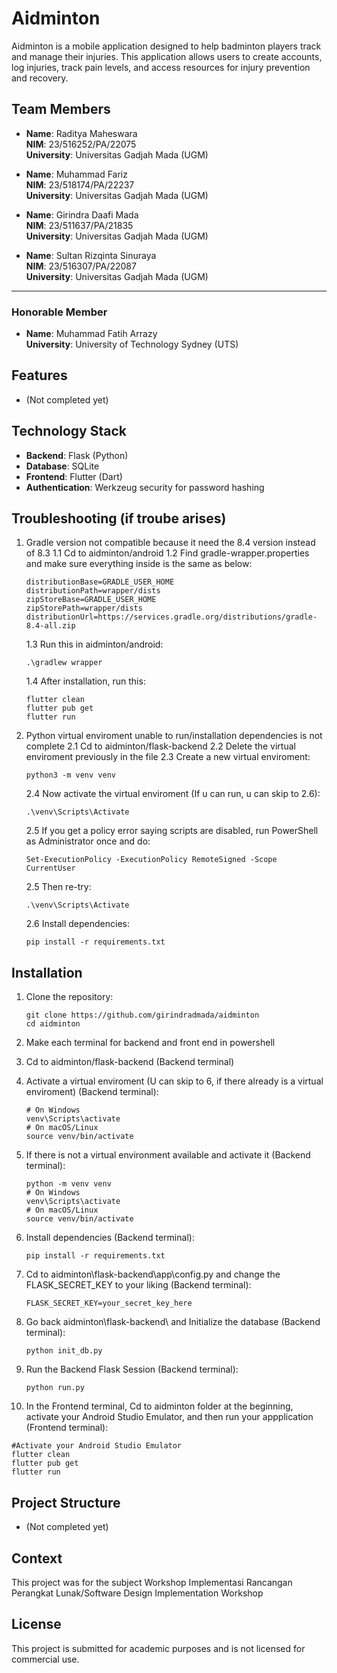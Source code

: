 # Aidminton

Aidminton is a mobile application designed to help badminton players track and manage their injuries. This application allows users to create accounts, log injuries, track pain levels, and access resources for injury prevention and recovery.

## Team Members

- **Name**: Raditya Maheswara  
  **NIM**: 23/516252/PA/22075  
  **University**: Universitas Gadjah Mada (UGM)

- **Name**: Muhammad Fariz  
  **NIM**: 23/518174/PA/22237  
  **University**: Universitas Gadjah Mada (UGM)

- **Name**: Girindra Daafi Mada  
  **NIM**: 23/511637/PA/21835  
  **University**: Universitas Gadjah Mada (UGM)

- **Name**: Sultan Rizqinta Sinuraya  
  **NIM**: 23/516307/PA/22087  
  **University**: Universitas Gadjah Mada (UGM)

---

### Honorable Member

- **Name**: Muhammad Fatih Arrazy  
  **University**: University of Technology Sydney (UTS)


## Features

- (Not completed yet)

## Technology Stack

- **Backend**: Flask (Python)
- **Database**: SQLite
- **Frontend**: Flutter (Dart)
- **Authentication**: Werkzeug security for password hashing

## Troubleshooting (if troube arises)

1. Gradle version not compatible because it need the 8.4 version instead of 8.3
   1.1 Cd to aidminton/android
   1.2 Find gradle-wrapper.properties and make sure everything inside is the same as below:
   ```
   distributionBase=GRADLE_USER_HOME
   distributionPath=wrapper/dists
   zipStoreBase=GRADLE_USER_HOME
   zipStorePath=wrapper/dists
   distributionUrl=https://services.gradle.org/distributions/gradle-8.4-all.zip 
   ```
   1.3 Run this in aidminton/android:
   ```
   .\gradlew wrapper
   ```
   1.4 After installation, run this:
   ```
   flutter clean
   flutter pub get
   flutter run
   ```
2. Python virtual enviroment unable to run/installation dependencies is not complete
   2.1 Cd to aidminton/flask-backend
   2.2 Delete the virtual enviroment previously in the file
   2.3 Create a new virtual enviroment:
   ```
   python3 -m venv venv
   ```
   2.4 Now activate the virtual enviroment (If u can run, u can skip to 2.6):
   ```
   .\venv\Scripts\Activate
   ```
   2.5 If you get a policy error saying scripts are disabled, run PowerShell as Administrator once and do:
   ```
   Set-ExecutionPolicy -ExecutionPolicy RemoteSigned -Scope CurrentUser
   ```
   2.5 Then re-try:
   ```
   .\venv\Scripts\Activate
   ```
   2.6 Install dependencies:
   ```
   pip install -r requirements.txt
   ```
   
## Installation

1. Clone the repository:
   ```
   git clone https://github.com/girindradmada/aidminton
   cd aidminton
   ```
2. Make each terminal for backend and front end in powershell

3. Cd to aidminton/flask-backend (Backend terminal)

4. Activate a virtual enviroment (U can skip to 6, if there already is a virtual enviroment) (Backend terminal):
   ```
   # On Windows
   venv\Scripts\activate
   # On macOS/Linux
   source venv/bin/activate
   ```

5. If there is not a virtual environment available and activate it (Backend terminal):
   ```
   python -m venv venv
   # On Windows
   venv\Scripts\activate
   # On macOS/Linux
   source venv/bin/activate
   ```

6. Install dependencies (Backend terminal):
   ```
   pip install -r requirements.txt
   ```

7. Cd to aidminton\flask-backend\app\config.py and change the FLASK_SECRET_KEY to your liking (Backend terminal):
   ```
   FLASK_SECRET_KEY=your_secret_key_here
   ```

8. Go back aidminton\flask-backend\ and Initialize the database (Backend terminal):
   ```
   python init_db.py
   ```

9. Run the Backend Flask Session (Backend terminal):
   ```
   python run.py
   ```

10. In the Frontend terminal, Cd to aidminton folder at the beginning, activate your Android Studio Emulator, and then run your appplication (Frontend terminal):
   ```
   #Activate your Android Studio Emulator
   flutter clean
   flutter pub get
   flutter run
   ```

## Project Structure

- (Not completed yet)

## Context

This project was for the subject Workshop Implementasi Rancangan Perangkat Lunak/Software Design Implementation Workshop

## License

This project is submitted for academic purposes and is not licensed for commercial use.
